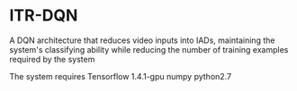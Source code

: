 # ITR-DQN
A DQN architecture that reduces video inputs into IADs, maintaining the system's classifying ability while reducing the number of training examples required by the system

The system requires
Tensorflow 1.4.1-gpu
numpy
python2.7
